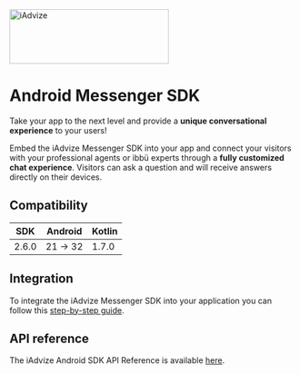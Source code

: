 <img src="https://user-images.githubusercontent.com/17723986/47799626-f3982700-dd2a-11e8-983c-77d1a3ed7f53.png" width="280" height="96" alt="iAdvize">

# Android Messenger SDK

Take your app to the next level and provide a **unique conversational experience** to your users!

Embed the iAdvize Messenger SDK into your app and connect your visitors with your professional
agents or ibbü experts through a **fully customized chat experience**. Visitors can ask a question
and will receive answers directly on their devices.

## Compatibility

|  SDK  | Android  | Kotlin |
| ----- | -------- | ------ |
| 2.6.0 | 21 -> 32 | 1.7.0  |

## Integration

To integrate the iAdvize Messenger SDK into your application you can follow
this [step-by-step guide](https://developers.iadvize.com/documentation/mobile-sdk).

## API reference

The iAdvize Android SDK API Reference is
available [here](https://iadvize.github.io/iadvize-android-sdk/).
